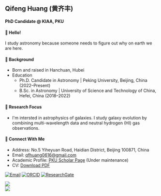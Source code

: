 ## Qifeng Huang (黄齐丰)  
#### PhD Candidate @ KIAA, PKU

#### 🌌 Hello! 
I study astronomy because someone needs to figure out why on earth we are here.

#### 📜 Background

- Born and raised in Hanchuan, Hubei
- Education
  - Ph.D. Candidate in Astronomy | Peking University, Beijing, China (2022–Present)
  - B.Sc. in Astronomy | University of Science and Technology of China, Hefei, China (2018–2022)
  
#### 🔭 Research Focus

- I'm intersted in astrophysics of galaxies. I study galaxy evolution by combining multi-wavelength data and neutral hydrogen (HI) gas observations.

#### 📍 Connect With Me

- Address: No.5 Yiheyuan Road, Haidian District, Beijing 100871, China
- Email: qfhuang0616@gmail.com
- Academic Profile: [PKU Scholar Page](http://scholar.pku.edu.cn/qfhuang) (Under maintenance)
- CV: [Download PDF](https://github.com/BetaGem/BetaGem/blob/main/Curriculum_Vitae.pdf)

[![Email](https://img.shields.io/badge/Gmail-EA4335?style=flat-square&logo=gmail&logoColor=white)](mailto:qfhuang0616@gmail.com)
[![ORCID](https://img.shields.io/badge/ORCID-A6C139?style=flat-square&logo=ORCID&logoColor=white)](https://orcid.org/0000-0003-2863-9837)
[![ResearchGate](https://img.shields.io/badge/ResearchGate-00CCBB?style=flat-square&logo=ResearchGate&logoColor=white)](https://www.researchgate.net/profile/Qifeng-Huang)

![](https://github-readme-stats.vercel.app/api?username=BetaGem&show_icons=true&theme=github_dark)  
![](https://github-readme-stats.vercel.app/api/top-langs/?username=BetaGem&layout=compact&theme=github_dark)
